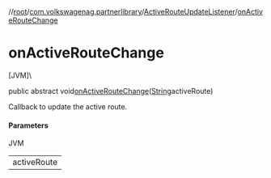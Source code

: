 //[root](../../../index.md)/[com.volkswagenag.partnerlibrary](../index.md)/[ActiveRouteUpdateListener](index.md)/[onActiveRouteChange](on-active-route-change.md)

# onActiveRouteChange

[JVM]\

public abstract void[onActiveRouteChange](on-active-route-change.md)([String](https://docs.oracle.com/javase/8/docs/api/java/lang/String.html)activeRoute)

Callback to update the active route.

#### Parameters

JVM

| |
|---|
| activeRoute |
